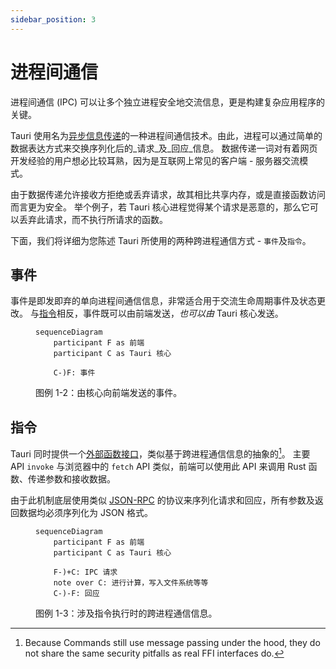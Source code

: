 ```yaml
---
sidebar_position: 3
---
```


# 进程间通信

进程间通信 (IPC) 可以让多个独立进程安全地交流信息，更是构建复杂应用程序的关键。

Tauri 使用名为[异步信息传递][]的一种进程间通信技术。由此，进程可以通过简单的数据表达方式来交换序列化后的_请求_及_回应_信息。 数据传递一词对有着网页开发经验的用户想必比较耳熟，因为是互联网上常见的客户端 - 服务器交流模式。

由于数据传递允许接收方拒绝或丢弃请求，故其相比共享内存，或是直接函数访问而言更为安全。 举个例子，若 Tauri 核心进程觉得某个请求是恶意的，那么它可以丢弃此请求，而不执行所请求的函数。

下面，我们将详细为您陈述 Tauri 所使用的两种跨进程通信方式 - `事件`及`指令`。

## 事件

事件是即发即弃的单向进程间通信信息，非常适合用于交流生命周期事件及状态更改。 与[指令](#commands)相反，事件既可以由前端发送，_也可以由_ Tauri 核心发送。

<figure>

```mermaid
sequenceDiagram
    participant F as 前端
    participant C as Tauri 核心

    C-)F: 事件
```

<figcaption>图例 1-2：由核心向前端发送的事件。</figcaption>
</figure>

## 指令

Tauri 同时提供一个[外部函数接口][]，类似基于跨进程通信信息的抽象的[^1]。 主要 API `invoke` 与浏览器中的 `fetch` API 类似，前端可以使用此 API 来调用 Rust 函数、传递参数和接收数据。

由于此机制底层使用类似 [JSON-RPC][] 的协议来序列化请求和回应，所有参数及返回数据均必须序列化为 JSON 格式。

<figure>

```mermaid
sequenceDiagram
    participant F as 前端
    participant C as Tauri 核心

    F-)+C: IPC 请求
    note over C: 进行计算，写入文件系统等等
    C-)-F: 回应
```

<figcaption>图例 1-3：涉及指令执行时的跨进程通信信息。</figcaption>
</figure>

<!-- prettier-ignore -->
[^1]: Because Commands still use message passing under the hood, they do not share the same security pitfalls as real FFI interfaces do.

[异步信息传递]: https://en.wikipedia.org/wiki/Message_passing#Asynchronous_message_passing
[JSON-RPC]: https://www.jsonrpc.org
[外部函数接口]: https://en.wikipedia.org/wiki/Foreign_function_interface
